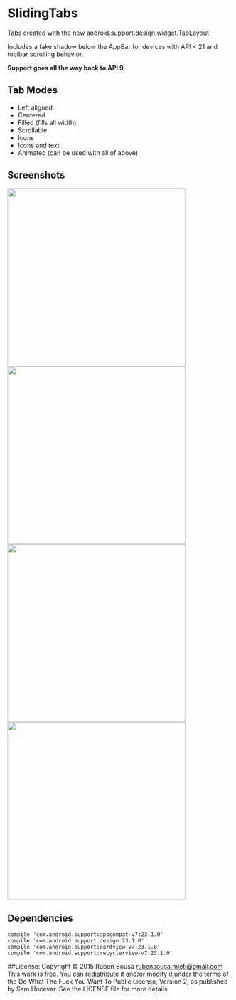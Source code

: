 # SlidingTabs

Tabs created with the new android.support.design.widget.TabLayout

Includes a fake shadow below the AppBar for devices with API < 21 and toolbar scrolling behavior.

**Support goes all the way back to API 9**

## Tab Modes

- Left aligned
- Centered
- Filled (fills all width)
- Scrollable
- Icons
- Icons and text
- Animated (can be used with all of above)

## Screenshots
<img src="screenshots/modes.png" width="400"> <img src="screenshots/centered.png" width="400">
<img src="screenshots/icons.png" width="400"> <img src="screenshots/icons_text.png" width="400">

## Dependencies

    compile 'com.android.support:appcompat-v7:23.1.0'
    compile 'com.android.support:design:23.1.0'
    compile 'com.android.support:cardview-v7:23.1.0'
    compile 'com.android.support:recyclerview-v7:23.1.0'
    
##License:
    Copyright © 2015 Rúben Sousa <rubensousa.mieti@gmail.com>
    This work is free. You can redistribute it and/or modify it under the terms
    of the Do What The Fuck You Want To Public License, Version 2, as published by Sam Hocevar.
    See the LICENSE file for more details.

